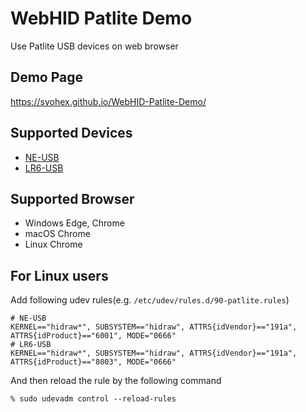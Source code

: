 # WebHID Patlite Demo

Use Patlite USB devices on web browser

## Demo Page

https://syohex.github.io/WebHID-Patlite-Demo/

## Supported Devices

- [NE-USB](https://www.patlite.com/product/detail0000000762.html)
- [LR6-USB](https://www.patlite.com/product/detail0000000689.html)

## Supported Browser

- Windows Edge, Chrome
- macOS Chrome
- Linux Chrome

## For Linux users

Add following udev rules(e.g. `/etc/udev/rules.d/90-patlite.rules`)

```
# NE-USB
KERNEL=="hidraw*", SUBSYSTEM=="hidraw", ATTRS{idVendor}=="191a", ATTRS{idProduct}=="6001", MODE="0666"
# LR6-USB
KERNEL=="hidraw*", SUBSYSTEM=="hidraw", ATTRS{idVendor}=="191a", ATTRS{idProduct}=="8003", MODE="0666"
```

And then reload the rule by the following command

```
% sudo udevadm control --reload-rules
```
